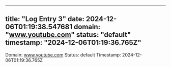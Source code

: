 
---
title: "Log Entry 3"
date: 2024-12-06T01:19:38.547681
domain: "www.youtube.com"
status: "default"
timestamp: "2024-12-06T01:19:36.765Z"
---

Domain: www.youtube.com
Status: default
Timestamp: 2024-12-06T01:19:36.765Z

